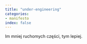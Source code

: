 ```yaml
---
title: "under-engineering"
categories:
- manifesto
index: false
---
```

Im mniej ruchomych części, tym lepiej.
<!--more-->